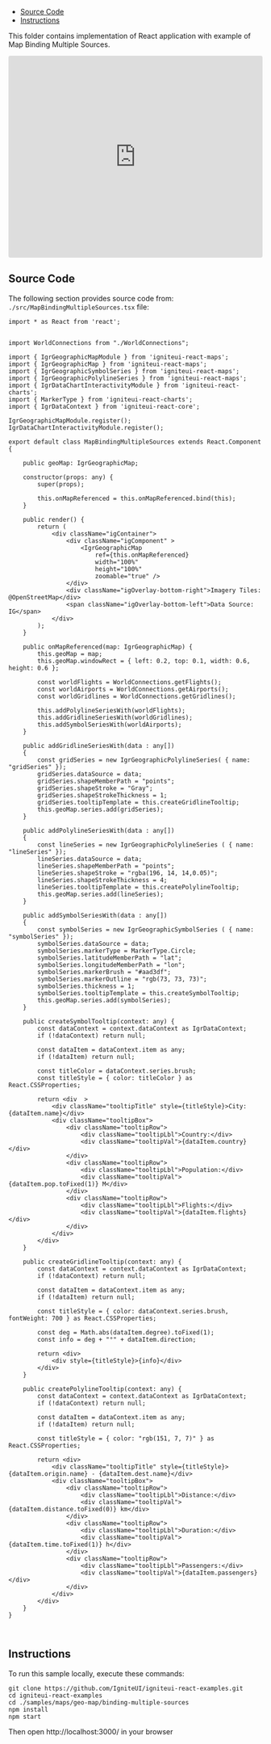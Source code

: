 <!-- NOTE: do not change this file because it will be auto re-generated from template file: -->
<!-- https://github.com/IgniteUI/igniteui-react-examples/tree/master/sample-template-files/ReadMe.md -->

<!-- ## Table of Contents -->
<!-- - [Sample Preview](#Sample-Preview) -->
- [Source Code](#Source-Code)
- [Instructions](#Instructions)

This folder contains implementation of React application with example of Map Binding Multiple Sources.
<!-- in the Geo Map component -->
<!-- [Geo Map](https://infragistics.com/Reactsite/components/geo-map.html) -->

<html lang="en" xmlns="http://www.w3.org/1999/xhtml">
    <body>
        <!-- <a target="_blank" href="https://codesandbox.io/s/github/IgniteUI/igniteui-react-examples/tree/master/samples/maps/geo-map/binding-multiple-sources?fontsize=14&hidenavigation=1&theme=dark&view=preview&file=/src/MapBindingMultipleSources.tsx" rel="noopener noreferrer">
            <img height="40px" style="border-radius: 0.5rem" alt="Edit on CodeSandbox" src="https://static.infragistics.com/xplatform/images/sandbox/edit.png"/>
        </a> -->
        <!-- <a target="_blank"
href="https://codesandbox.io/s/github/IgniteUI/igniteui-react-examples/tree/master/samples/maps/geo-map/binding-csv-points?fontsize=14&hidenavigation=1&theme=dark&view=preview">
            <img alt="Edit Sample" src="https://codesandbox.io/static/img/play-codesandbox.svg"/>
        </a> -->
        <!-- <a target="_blank" style="margin-left: 0.5rem"
href="https://codesandbox.io/embed/github/IgniteUI/igniteui-react-examples/tree/master/samples/maps/geo-map/binding-multiple-sources?fontsize=14&hidenavigation=1&theme=dark&view=preview&file=/src/MapBindingMultipleSources.tsx">
            <img height="40px" style="border-radius: 5px" alt="View on CodeSandbox" src="https://static.infragistics.com/xplatform/images/sandbox/view.png"/>
        </a> -->
        <!-- <a target="_blank"
href="https://codesandbox.io/embed/github/IgniteUI/igniteui-react-examples/tree/master/samples/maps/geo-map/binding-csv-points?fontsize=14&hidenavigation=1&theme=dark&view=preview">
            <img alt="View on CodeSandbox" src="https://static.infragistics.com/xplatform/images/sandbox/view.png"/>
        </a>
https://codesandbox.io/embed/react-treemap-overview-rtb45
https://codesandbox.io/static/img/play-codesandbox.svg
https://codesandbox.io/embed/react-treemap-overview-rtb45?view=browser -->
    </body>
</html>

<!-- ## Sample Preview -->

<iframe
  src="https://codesandbox.io/embed/github/IgniteUI/igniteui-react-examples/tree/master/samples/maps/geo-map/binding-multiple-sources?fontsize=14&hidenavigation=1&theme=dark&view=preview&file=/src/MapBindingMultipleSources.tsx"
  style="width:100%; height:400px; border:0; border-radius: 4px; overflow:hidden;"
  allow="accelerometer; ambient-light-sensor; camera; encrypted-media; geolocation; gyroscope; hid; microphone; midi; payment; usb; vr"
  sandbox="allow-forms allow-modals allow-popups allow-presentation allow-same-origin allow-scripts"
></iframe>

## Source Code

The following section provides source code from:
`./src/MapBindingMultipleSources.tsx` file:

```tsx
import * as React from 'react';


import WorldConnections from "./WorldConnections";

import { IgrGeographicMapModule } from 'igniteui-react-maps';
import { IgrGeographicMap } from 'igniteui-react-maps';
import { IgrGeographicSymbolSeries } from 'igniteui-react-maps';
import { IgrGeographicPolylineSeries } from 'igniteui-react-maps';
import { IgrDataChartInteractivityModule } from 'igniteui-react-charts';
import { MarkerType } from 'igniteui-react-charts';
import { IgrDataContext } from 'igniteui-react-core';

IgrGeographicMapModule.register();
IgrDataChartInteractivityModule.register();

export default class MapBindingMultipleSources extends React.Component {

    public geoMap: IgrGeographicMap;

    constructor(props: any) {
        super(props);

        this.onMapReferenced = this.onMapReferenced.bind(this);
    }

    public render() {
        return (
            <div className="igContainer">
                <div className="igComponent" >
                    <IgrGeographicMap
                        ref={this.onMapReferenced}
                        width="100%"
                        height="100%"
                        zoomable="true" />
                </div>
                <div className="igOverlay-bottom-right">Imagery Tiles: @OpenStreetMap</div>
                <span className="igOverlay-bottom-left">Data Source: IG</span>
            </div>
        );
    }

    public onMapReferenced(map: IgrGeographicMap) {
        this.geoMap = map;
        this.geoMap.windowRect = { left: 0.2, top: 0.1, width: 0.6, height: 0.6 };

        const worldFlights = WorldConnections.getFlights();
        const worldAirports = WorldConnections.getAirports();
        const worldGridlines = WorldConnections.getGridlines();

        this.addPolylineSeriesWith(worldFlights);
        this.addGridlineSeriesWith(worldGridlines);
        this.addSymbolSeriesWith(worldAirports);
    }

    public addGridlineSeriesWith(data : any[])
    {
        const gridSeries = new IgrGeographicPolylineSeries( { name: "gridSeries" });
        gridSeries.dataSource = data;
        gridSeries.shapeMemberPath = "points";
        gridSeries.shapeStroke = "Gray";
        gridSeries.shapeStrokeThickness = 1;
        gridSeries.tooltipTemplate = this.createGridlineTooltip;
        this.geoMap.series.add(gridSeries);
    }

    public addPolylineSeriesWith(data : any[])
    {
        const lineSeries = new IgrGeographicPolylineSeries ( { name: "lineSeries" });
        lineSeries.dataSource = data;
        lineSeries.shapeMemberPath = "points";
        lineSeries.shapeStroke = "rgba(196, 14, 14,0.05)";
        lineSeries.shapeStrokeThickness = 4;
        lineSeries.tooltipTemplate = this.createPolylineTooltip;
        this.geoMap.series.add(lineSeries);
    }

    public addSymbolSeriesWith(data : any[])
    {
        const symbolSeries = new IgrGeographicSymbolSeries ( { name: "symbolSeries" });
        symbolSeries.dataSource = data;
        symbolSeries.markerType = MarkerType.Circle;
        symbolSeries.latitudeMemberPath = "lat";
        symbolSeries.longitudeMemberPath = "lon";
        symbolSeries.markerBrush = "#aad3df";
        symbolSeries.markerOutline = "rgb(73, 73, 73)";
        symbolSeries.thickness = 1;
        symbolSeries.tooltipTemplate = this.createSymbolTooltip;
        this.geoMap.series.add(symbolSeries);
    }

    public createSymbolTooltip(context: any) {
        const dataContext = context.dataContext as IgrDataContext;
        if (!dataContext) return null;

        const dataItem = dataContext.item as any;
        if (!dataItem) return null;

        const titleColor = dataContext.series.brush;
        const titleStyle = { color: titleColor } as React.CSSProperties;

        return <div  >
            <div className="tooltipTitle" style={titleStyle}>City: {dataItem.name}</div>
            <div className="tooltipBox">
                <div className="tooltipRow">
                    <div className="tooltipLbl">Country:</div>
                    <div className="tooltipVal">{dataItem.country}</div>
                </div>
                <div className="tooltipRow">
                    <div className="tooltipLbl">Population:</div>
                    <div className="tooltipVal">{dataItem.pop.toFixed(1)} M</div>
                </div>
                <div className="tooltipRow">
                    <div className="tooltipLbl">Flights:</div>
                    <div className="tooltipVal">{dataItem.flights}</div>
                </div>
            </div>
        </div>
    }

    public createGridlineTooltip(context: any) {
        const dataContext = context.dataContext as IgrDataContext;
        if (!dataContext) return null;

        const dataItem = dataContext.item as any;
        if (!dataItem) return null;

        const titleStyle = { color: dataContext.series.brush, fontWeight: 700 } as React.CSSProperties;

        const deg = Math.abs(dataItem.degree).toFixed(1);
        const info = deg + "°" + dataItem.direction;

        return <div>
            <div style={titleStyle}>{info}</div>
        </div>
    }

    public createPolylineTooltip(context: any) {
        const dataContext = context.dataContext as IgrDataContext;
        if (!dataContext) return null;

        const dataItem = dataContext.item as any;
        if (!dataItem) return null;

        const titleStyle = { color: "rgb(151, 7, 7)" } as React.CSSProperties;

        return <div>
            <div className="tooltipTitle" style={titleStyle}>{dataItem.origin.name} - {dataItem.dest.name}</div>
            <div className="tooltipBox">
                <div className="tooltipRow">
                    <div className="tooltipLbl">Distance:</div>
                    <div className="tooltipVal">{dataItem.distance.toFixed(0)} km</div>
                </div>
                <div className="tooltipRow">
                    <div className="tooltipLbl">Duration:</div>
                    <div className="tooltipVal">{dataItem.time.toFixed(1)} h</div>
                </div>
                <div className="tooltipRow">
                    <div className="tooltipLbl">Passengers:</div>
                    <div className="tooltipVal">{dataItem.passengers}</div>
                </div>
            </div>
        </div>
    }
}



```

## Instructions
To run this sample locally, execute these commands:

```
git clone https://github.com/IgniteUI/igniteui-react-examples.git
cd igniteui-react-examples
cd ./samples/maps/geo-map/binding-multiple-sources
npm install
npm start

```

Then open http://localhost:3000/ in your browser

